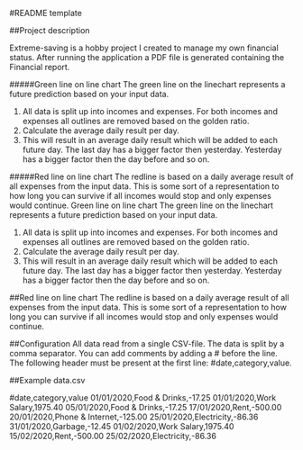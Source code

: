 #README template

##Project description

Extreme-saving is a hobby project I created to manage my own financial status.
After running the application a PDF file is generated containing the Financial report.

#####Green line on line chart
The green line on the linechart represents a future prediction based on your input data.
1) All data is split up into incomes and expenses. For both incomes and expenses all outlines are removed based on the golden ratio.
2) Calculate the average daily result per day.
3) This will result in an average daily result which will be added to each future day.
   The last day has a bigger factor then yesterday. Yesterday has a bigger factor then the day before and so on.

#####Red line on line chart
The redline is based on a daily average result of all expenses from the input data.
This is some sort of a representation to how long you can survive if all incomes would stop and only expenses would continue.
Green line on line chart
The green line on the linechart represents a future prediction based on your input data.
1) All data is split up into incomes and expenses. For both incomes and expenses all outlines are removed based on the golden ratio.
2) Calculate the average daily result per day.
3) This will result in an average daily result which will be added to each future day.
   The last day has a bigger factor then yesterday. Yesterday has a bigger factor then the day before and so on.

##Red line on line chart
The redline is based on a daily average result of all expenses from the input data.
This is some sort of a representation to how long you can survive if all incomes would stop and only expenses would continue.

##Configuration
All data read from a single CSV-file.
The data is split by a comma separator. You can add comments by adding a # before the line.
The following header must be present at the first line: #date,category,value.

##Example data.csv

#date,category,value
01/01/2020,Food & Drinks,-17.25
01/01/2020,Work Salary,1975.40
05/01/2020,Food & Drinks,-17.25
17/01/2020,Rent,-500.00
20/01/2020,Phone & Internet,-125.00
25/01/2020,Electricity,-86.36
31/01/2020,Garbage,-12.45
01/02/2020,Work Salary,1975.40
15/02/2020,Rent,-500.00
25/02/2020,Electricity,-86.36